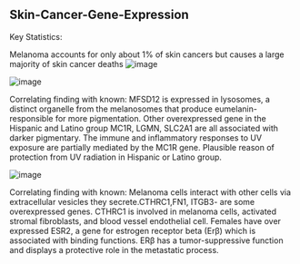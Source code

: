 ## Skin-Cancer-Gene-Expression

Key Statistics:

Melanoma accounts for only about 1% of skin cancers but causes a large majority of skin cancer deaths
![image](https://user-images.githubusercontent.com/71967651/128646653-bc9bc872-0e1f-469b-a9aa-157ecf32d2b2.png)


![image](https://user-images.githubusercontent.com/71967651/128646690-d081e3aa-428d-4528-960a-a536a47fd069.png)

Correlating finding with known:
MFSD12 is expressed in lysosomes, a distinct organelle from the melanosomes that produce eumelanin- responsible for more pigmentation.
Other overexpressed gene in the Hispanic and Latino group MC1R, LGMN, SLC2A1 are all associated with darker pigmentary.
The immune and inflammatory responses to UV exposure are partially mediated by the MC1R gene. Plausible reason of protection from UV radiation in Hispanic or Latino group.

![image](https://user-images.githubusercontent.com/71967651/128646722-63b917ad-65b1-44fd-810c-ce7153c8d12d.png)

Correlating finding with known:
Melanoma cells interact with other cells via extracellular vesicles they secrete.CTHRC1,FN1, ITGB3- are some overexpressed genes. CTHRC1 is involved in melanoma cells, activated stromal fibroblasts, and blood vessel endothelial cell.
Females have over expressed ESR2, a gene for estrogen receptor beta (Erβ) which is associated with binding functions.
ERβ has a tumor-suppressive function and displays a protective role in the metastatic process.


